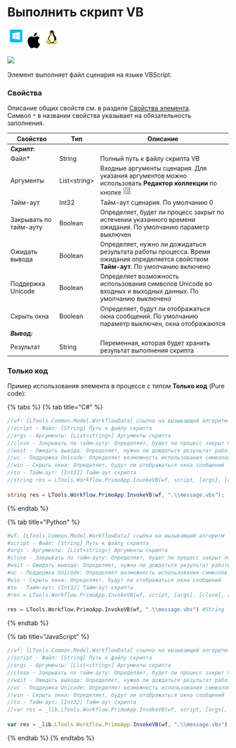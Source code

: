 # Выполнить скрипт VB

![](<../../../.gitbook/assets/image (100) (1) (1) (1) (1) (1) (1) (1) (1) (57).png>)

![](../../../.gitbook/assets/invoke\_vbs.png)

Элемент выполняет файл сценария на языке VBScript.

### Свойства

Описание общих свойств см. в разделе [Свойства элемента](https://docs.primo-rpa.ru/primo-rpa/primo-studio/process/elements#svoistva-elementa).\
Символ `*` в названии свойства указывает на обязательность заполнения.

| Свойство               | Тип           | Описание                                                                                                                                                     |
| ---------------------- | ------------- | ------------------------------------------------------------------------------------------------------------------------------------------------------------ |
| _**Скрипт:**_          |               |                                                                                                                                                              |
| Файл\*                 | String        | Полный путь к файлу скрипта VB                                                                                                                               |
| Аргументы              | List\<string> | Входные аргументы сценария. Для указания аргументов можно использовать **Редактор коллекции** по кнопке ![](../../../.gitbook/assets/java-editor-button.png) |
| Тайм-аут               | Int32         | Тайм-аут сценария. По умолчанию 0                                                                                                                            |
| Закрывать по тайм-ауту | Boolean       | Определяет, будет ли процесс закрыт по истечении указанного времени ожидания. По умолчанию параметр выключен                                                 |
| Ожидать вывода         | Boolean       | Определяет, нужно ли дожидаться результата работы процесса. Время ожидания определяется свойством **Тайм-аут**. По умолчанию включено                        |
| Поддержка Unicode      | Boolean       | Определяет возможность использования символов Unicode во входных и выходных данных. По умолчанию выключено                                                   |
| Скрыть окна            | Boolean       | Определяет, будут ли отображаться окна сообщений. По умолчанию параметр выключен, окна отображаются                                                          |
| _**Вывод:**_           |               |                                                                                                                                                              |
| Результат              | String        | Переменная, которая будет хранить результат выполнения скрипта                                                                                               |

### Только код
Пример использования элемента в процессе с типом **Только код** (Pure code):
  
{% tabs %}
{% tab title="C#" %}
```csharp
//wf: [LTools.Common.Model.WorkflowData] ссылка на вызывающий алгоритм
//script - Файл: [String] Путь к файлу скрипта
//args - Аргументы: [List<string>] Аргументы скрипта
//close - Закрывать по тайм-ауту: Определяет, будет ли процесс закрыт по тайм-ауту
//wait - Ожидать вывода: Определяет, нужно ли дождаться результат работы процесса
//uc - Поддержка Unicode: Определяет возможность использования символов Unicode
//win - Скрыть окна: Определяет, будут ли отображаться окна сообщений
//to - Тайм-аут: [Int32] Тайм-аут скрипта
//string res = LTools.Workflow.PrimoApp.InvokeVB(wf, script, [args], [close], [wait], [uc], [win], [to]);
		
string res = LTools.Workflow.PrimoApp.InvokeVB(wf, ".\\message.vbs");
```
{% endtab %}

{% tab title="Python" %}
```python
#wf: [LTools.Common.Model.WorkflowData] ссылка на вызывающий алгоритм
#script - Файл: [String] Путь к файлу скрипта
#args - Аргументы: [List<string>] Аргументы скрипта
#close - Закрывать по тайм-ауту: Определяет, будет ли процесс закрыт по тайм-ауту
#wait - Ожидать вывода: Определяет, нужно ли дождаться результат работы процесса
#uc - Поддержка Unicode: Определяет возможность использования символов Unicode
#win - Скрыть окна: Определяет, будут ли отображаться окна сообщений
#to - Тайм-аут: [Int32] Тайм-аут скрипта
#res = LTools.Workflow.PrimoApp.InvokeVB(wf, script, [args], [close], [wait], [uc], [win], [to]) #String

res = LTools.Workflow.PrimoApp.InvokeVB(wf, ".\\message.vbs") #String
```
{% endtab %}

{% tab title="JavaScript" %}
```javascript
//wf: [LTools.Common.Model.WorkflowData] ссылка на вызывающий алгоритм
//script - Файл: [String] Путь к файлу скрипта
//args - Аргументы: [List<string>] Аргументы скрипта
//close - Закрывать по тайм-ауту: Определяет, будет ли процесс закрыт по тайм-ауту
//wait - Ожидать вывода: Определяет, нужно ли дождаться результат работы процесса
//uc - Поддержка Unicode: Определяет возможность использования символов Unicode
//win - Скрыть окна: Определяет, будут ли отображаться окна сообщений
//to - Тайм-аут: [Int32] Тайм-аут скрипта
//var res = _lib.LTools.Workflow.PrimoApp.InvokeVB(wf, script, [args], [close], [wait], [uc], [win], [to]); //String

var res = _lib.LTools.Workflow.PrimoApp.InvokeVB(wf, ".\\message.vbs"); //String
```
{% endtab %}
{% endtabs %}
